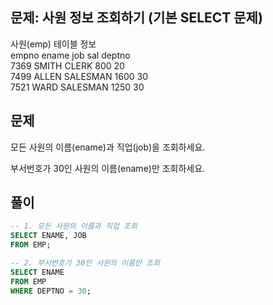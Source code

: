 ## 문제: 사원 정보 조회하기 (기본 SELECT 문제)

사원(emp) 테이블 정보  
empno ename job sal deptno  
7369 SMITH CLERK 800 20  
7499 ALLEN SALESMAN 1600 30  
7521 WARD SALESMAN 1250 30  

## 문제
모든 사원의 이름(ename)과 직업(job)을 조회하세요.  

부서번호가 30인 사원의 이름(ename)만 조회하세요.  

## 풀이

```sql
-- 1. 모든 사원의 이름과 직업 조회
SELECT ENAME, JOB
FROM EMP;

-- 2. 부서번호가 30인 사원의 이름만 조회
SELECT ENAME
FROM EMP
WHERE DEPTNO = 30;